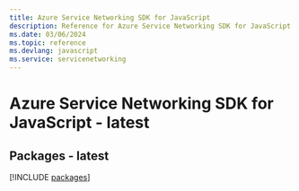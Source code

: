 ```yaml
---
title: Azure Service Networking SDK for JavaScript
description: Reference for Azure Service Networking SDK for JavaScript
ms.date: 03/06/2024
ms.topic: reference
ms.devlang: javascript
ms.service: servicenetworking
---
```

# Azure Service Networking SDK for JavaScript - latest
## Packages - latest
[!INCLUDE [packages](service-networking-index.md)]